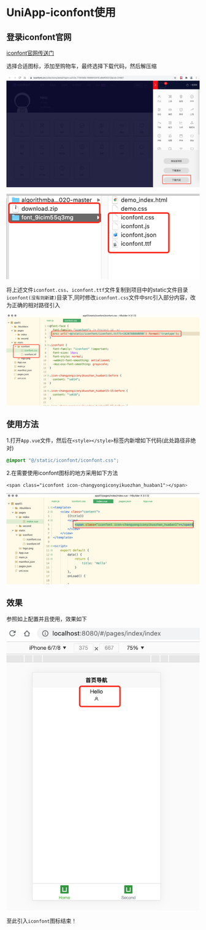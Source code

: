 # UniApp-iconfont使用

## 登录iconfont官网

[iconfont官网传送门](https://www.iconfont.cn/)

选择合适图标，添加至购物车，最终选择下载代码，然后解压缩

![image-20210512110853035](./assets/20210512110853035_iconfont_1.png)

![image-20210512111247607](./assets/20210512111247607_iconfont_2.png)

将上述文件`iconfont.css`、`iconfont.ttf`文件复制到项目中的static文件目录`iconfont(没有则新建)`目录下,同时修改`iconfont.css`文件中src引入部分内容，改为正确的相对路径引入

![image-20210512111910192](./assets/20210512111910192_iconfont_3.png)

## 使用方法

1.打开`App.vue`文件，然后在`<style></style>`标签内新增如下代码(此处路径非绝对)

```css
@import "@/static/iconfont/iconfont.css";
```

2.在需要使用iconfont图标的地方采用如下方法

```css
<span class="iconfont icon-changyongiconyikuozhan_huaban1"></span>
```

![image-20210512112813832](./assets/20210512112813832_iconfont_4.png)

## 效果

参照如上配置并且使用，效果如下

![image-20210512112911330](./assets/20210512112911330_iconfont_5.png)



至此引入`iconfont`图标结束！